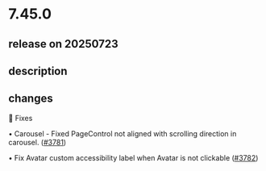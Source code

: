 # 7.45.0

## release on 20250723

## description

## changes

🔧 Fixes

• Carousel - Fixed PageControl not aligned with scrolling direction in carousel. (<a class="issue-link js-issue-link" data-error-text="Failed to load title" data-id="3228033087" data-permission-text="Title is private" data-url="https://github.com/wix/react-native-ui-lib/issues/3781" data-hovercard-type="pull_request" data-hovercard-url="/wix/react-native-ui-lib/pull/3781/hovercard" href="https://github.com/wix/react-native-ui-lib/pull/3781">#3781</a>)

• Fix Avatar custom accessibility label when Avatar is not clickable (<a class="issue-link js-issue-link" data-error-text="Failed to load title" data-id="3239847192" data-permission-text="Title is private" data-url="https://github.com/wix/react-native-ui-lib/issues/3782" data-hovercard-type="pull_request" data-hovercard-url="/wix/react-native-ui-lib/pull/3782/hovercard" href="https://github.com/wix/react-native-ui-lib/pull/3782">#3782</a>)

